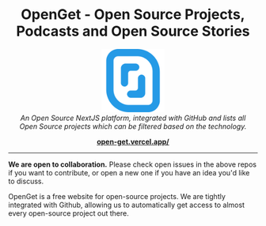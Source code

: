 <h1 align="center">OpenGet - Open Source Projects, Podcasts and Open Source Stories</h1>

<p align="center">
  <img src="/public/logo.svg" alt="openget-logo" width="128px" height="128px"/>
  <br>
  <i>An Open Source NextJS platform, integrated with GitHub and lists all
    <br> Open Source projects which can be filtered based on the technology.</i>
  <br>
</p>

<p align="center">
  <a href="https://open-get.vercel.app/"><strong>open-get.vercel.app/</strong></a>
  <br>
</p>
<hr>

**We are open to collaboration.** Please check open issues in the above repos if you want to contribute, or open a new one if you have an idea you'd like to discuss.

OpenGet is a free website for open-source projects. We are tightly integrated with Github, allowing us to automatically get access to almost every open-source project out there.
